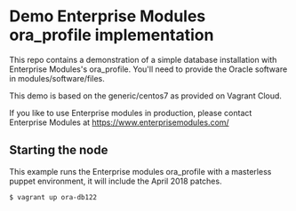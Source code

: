 # Demo Enterprise Modules ora_profile implementation

This repo contains a demonstration of a simple database installation with Enterprise Modules's ora_profile. 
You'll need to provide the Oracle software in modules/software/files.

This demo is based on the generic/centos7 as provided on Vagrant Cloud.

If you like to use Enterprise modules in production, please contact Enterprise Modules at https://www.enterprisemodules.com/


## Starting the node

This example runs the Enterprise modules ora_profile with a masterless puppet environment, it will include the April 2018 patches.


```
$ vagrant up ora-db122
```

